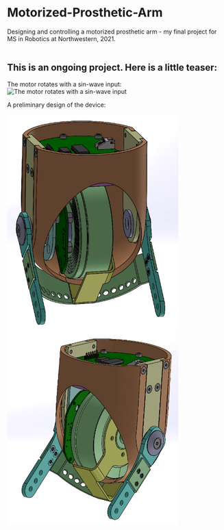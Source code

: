 # Motorized-Prosthetic-Arm
Designing and controlling a motorized prosthetic arm - my final project for MS in Robotics at Northwestern, 2021.
<br><br>

## This is an ongoing project. Here is a little teaser:

The motor rotates with a sin-wave input:
![The motor rotates with a sin-wave input](https://github.com/YaelBenShalom/Motorized-Prosthetic-Arm/blob/master/images/motor_control/motor_rotating_sine_wave.gif)


A preliminary design of the device:

<img src="https://github.com/YaelBenShalom/Motorized-Prosthetic-Arm/blob/master/images/mech_design/mech_design_24092021.png" width="400"><br>
<img src="https://github.com/YaelBenShalom/Motorized-Prosthetic-Arm/blob/master/images/mech_design/mech_design_24092021_2.png" width="400">
<!-- ![A preliminary design of the device](https://github.com/YaelBenShalom/Motorized-Prosthetic-Arm/blob/master/images/mech_design/mech_design_24092021.png){ width=400px }<br>
![A preliminary design of the device](https://github.com/YaelBenShalom/Motorized-Prosthetic-Arm/blob/master/images/mech_design/mech_design_24092021_2.png){ width=50% } -->